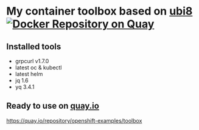 # My container toolbox based on [ubi8](https://catalog.redhat.com/software/container-stacks/detail/5ec53f50ef29fd35586d9a56) [![Docker Repository on Quay](https://quay.io/repository/openshift-examples/toolbox/status "Docker Repository on Quay")](https://quay.io/repository/openshift-examples/toolbox)

## Installed tools

 * grpcurl v1.7.0
 * latest oc & kubectl
 * latest helm
 * jq 1.6
 * yq 3.4.1

## Ready to use on [quay.io](https://quay.io/repository/openshift-examples/toolbox)

https://quay.io/repository/openshift-examples/toolbox